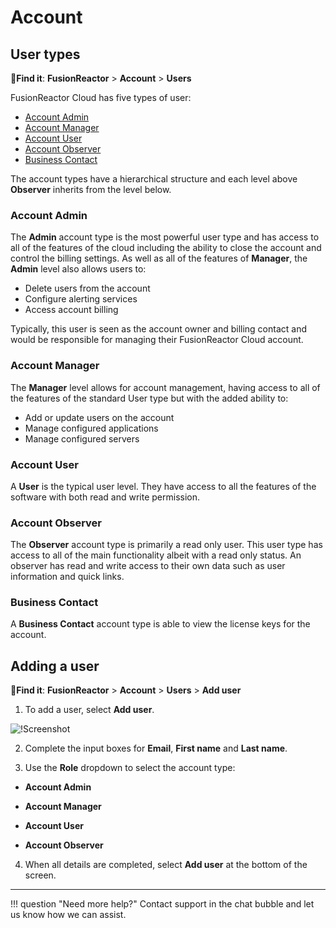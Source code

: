 
# Account

## User types

🔎**Find it**: **FusionReactor** > **Account** > **Users** 

FusionReactor Cloud has five types of user:

* [Account Admin](/Cloud/guides/account/#account-admin)
* [Account Manager](/Cloud/guides/account/#account-manager)
* [Account User](/Cloud/guides/account/#account-user)
* [Account Observer](/Cloud/guides/account/#account-observer) 
* [Business Contact](/Cloud/guides/account/#business-contact)

The account types have a hierarchical structure and each level above **Observer** inherits from the level below.

### Account Admin

The **Admin** account type is the most powerful user type and has access to all of the features of the cloud including the ability to close the account and control the billing settings. As well as all of the features of **Manager**, the **Admin** level also allows users to:

* Delete users from the account
* Configure alerting services
* Access account billing 

Typically, this user is seen as the account owner and billing contact and would be responsible for managing their FusionReactor Cloud account.  

### Account Manager

The **Manager** level allows for account management, having access to all of the features of the standard User type but with the added ability to:

* Add or update users on the account
* Manage configured applications
* Manage configured servers

### Account User

A **User** is the typical user level. They have access to all the features of the software with both read and write permission.

### Account Observer

The **Observer** account type is primarily a read only user. This user type has access to all of the main functionality albeit with a read only status. An observer has read and write access to their own data such as user information and quick links.

### Business Contact

A **Business Contact** account type is able to view the license keys for the account.

## Adding a user

🔎**Find it**: **FusionReactor** > **Account** > **Users** > **Add user**


1) To add a user, select **Add user**.

  ![!Screenshot](/images/Features/adduser.png)

2)  Complete the input boxes for **Email**, **First name** and **Last name**.

3) Use the **Role** dropdown to select the account type:

  * **Account Admin**

  * **Account Manager**

  * **Account User**

  * **Account Observer**

4) When all details are completed, select **Add user** at the bottom of the screen.

___

!!! question "Need more help?"
    Contact support in the chat bubble and let us know how we can assist.